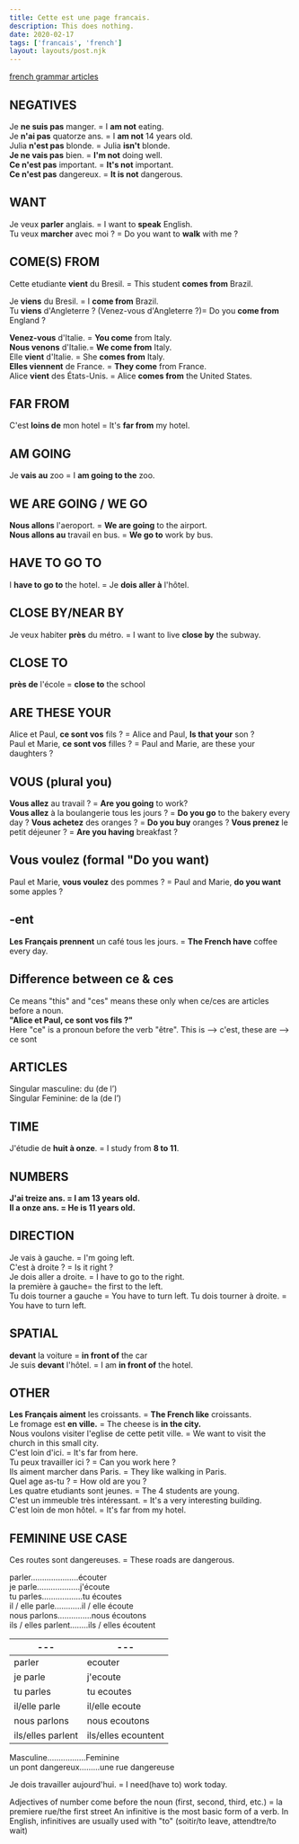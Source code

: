 ```yaml
---
title: Cette est une page francais.
description: This does nothing.
date: 2020-02-17
tags: ['francais', 'french']
layout: layouts/post.njk
---
```

<a href="https://grammar.collinsdictionary.com/us/french-easy-learning/the-partitive-article-du-de-la-de-l-and-des"> french grammar articles</a>

## NEGATIVES
Je **ne suis pas** manger. = I **am not** eating.  
Je **n'ai pas** quatorze ans. = I **am not** 14 years old.  
Julia **n'est pas** blonde. = Julia **isn't** blonde.  
**Je ne vais pas** bien. = **I'm not** doing well.  
**Ce n'est pas** important. = **It's not** important.  
**Ce n'est pas** dangereux. = **It is not** dangerous.  


## WANT
Je veux **parler** anglais. = I want to **speak** English.  
Tu veux **marcher** avec moi ? = Do you want to **walk** with me ?  


## COME(S) FROM
Cette etudiante **vient** du Bresil. = This student **comes from** Brazil.  

Je **viens** du Bresil. = I **come from** Brazil.  
Tu **viens** d'Angleterre ? (Venez-vous d'Angleterre ?)= Do you **come from** England ?  

**Venez-vous** d'Italie. = **You come** from Italy.  
**Nous venons** d'Italie.= **We come from** Italy.  
Elle **vient** d'Italie. = She **comes from** Italy.  
**Elles viennent** de France. = **They come** from France.  
Alice **vient** des États-Unis. = Alice **comes from** the United States.  

## FAR FROM
C'est **loins de** mon hotel = It's **far from** my hotel.  

## AM GOING
Je **vais au** zoo = I **am going to the** zoo.  

## WE ARE GOING / WE GO
**Nous allons** l'aeroport. = **We are going** to the airport.  
**Nous allons au** travail en bus. = **We go to** work by bus.  

## HAVE TO GO TO
I **have to go to** the hotel. = Je **dois aller à** l'hôtel.  

## CLOSE BY/NEAR BY
Je veux habiter **près** du métro. = I want to live **close by** the subway.  

## CLOSE TO
**près de** l'école = **close to** the school  

## ARE THESE  YOUR
Alice et Paul, **ce sont vos** fils ? = Alice and Paul, **Is that your** son ?  
Paul et Marie, **ce sont vos** filles ? = Paul and Marie, are these your daughters ?

## VOUS (plural you)
**Vous allez** au travail ? = **Are you going** to work?  
**Vous allez** à la boulangerie tous les jours ? = **Do you go** to the bakery every day ?
**Vous achetez** des oranges ? = **Do you buy** oranges ?
**Vous prenez** le petit déjeuner ? = **Are you having** breakfast ?


## Vous voulez (formal "Do you want)
Paul et Marie, **vous voulez** des pommes ? = Paul and Marie, **do you want** some apples ?  

## -ent
**Les Français prennent** un café tous les jours. = **The French have** coffee every day.


## Difference between ce & ces
Ce means "this" and "ces" means these only when ce/ces are articles before a noun.  
**"Alice et Paul, ce sont vos fils ?"**  
Here "ce" is a pronoun before the verb "être". This is --> c'est, these are --> ce sont  


## ARTICLES
Singular masculine: du (de l’)  
Singular Feminine: de la (de l’)  

## TIME
J'étudie de **huit à onze**. = I study from **8 to 11**.

## NUMBERS
**J'ai treize ans. = I am 13 years old.  
Il a onze ans. = He is 11 years old.**

## DIRECTION
Je vais à gauche. = I'm going left.  
C'est à droite ? = Is it right ?  
Je dois aller a droite. = I have to go to the right.  
la première à gauche= the first to the left.  
Tu dois tourner a gauche = You have to turn left. 
Tu dois tourner à droite. = You have to turn left.  


## SPATIAL
**devant** la voiture = **in front of** the car  
Je suis **devant** l'hôtel. = I am **in front of** the hotel.  



## OTHER
**Les Français aiment** les croissants. = **The French like** croissants.  
Le fromage est **en ville.** = The cheese is **in the city.**  
Nous voulons visiter l'eglise de cette petit ville. = We want to visit the church in this small city.  
C'est loin d'ici. = It's far from here.  
Tu peux travailler ici ? = Can you work here ?  
Ils aiment marcher dans Paris. = They like walking in Paris.  
Quel age as-tu ? = How old are you ?  
Les quatre etudiants sont jeunes. = The 4 students are young.  
C'est un immeuble très intéressant. = It's a very interesting building.  
C'est loin de mon hôtel. = It's far from my hotel.  

## FEMININE USE CASE
Ces routes sont dangereuses. = These roads are dangerous.  

parler.....................écouter  
je parle...................j'écoute  
tu parles..................tu écoutes  
il / elle parle............il / elle écoute  
nous parlons...............nous écoutons  
ils / elles parlent........ils / elles écoutent  

--- | ---
--- | ---
parler | ecouter 
je parle | j'ecoute
tu parles | tu ecoutes
il/elle parle | il/elle ecoute
nous parlons | nous ecoutons
ils/elles parlent | ils/elles ecountent


Masculine.................Feminine  
un pont dangereux.........une rue dangereuse  


Je dois travailler aujourd'hui. = I need(have to) work today.


Adjectives of number come before the noun (first, second, third, etc.) = la premiere rue/the first street
An infinitive is the most basic form of a verb. In English, infinitives are usually used with "to" (soitir/to leave, attendtre/to wait)
